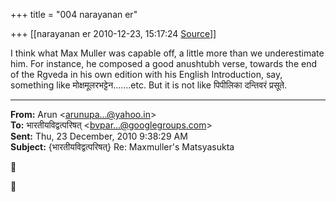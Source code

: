 +++
title = "004 narayanan er"

+++
[[narayanan er	2010-12-23, 15:17:24 [Source](https://groups.google.com/g/bvparishat/c/AwXm2oTyogM)]]



I think what Max Muller was capable off, a little more than we underestimate him. For instance, he composed a good anushtubh verse, towards the end of the Rgveda in his own edition with his English Introduction, say, something like मोक्षमूलरभट्टेन.......etc. But it is not like पिपीलिका दन्तिवरं प्रसूते.  

  

  

------------------------------------------------------------------------

**From:** Arun \<[arunupa...@yahoo.in]()\>  
**To:** भारतीयविद्वत्परिषत् \<[bvpar...@googlegroups.com]()\>  
**Sent:** Thu, 23 December, 2010 9:38:29 AM  
**Subject:** {भारतीयविद्वत्परिषत्} Re: Maxmuller's Matsyasukta  





